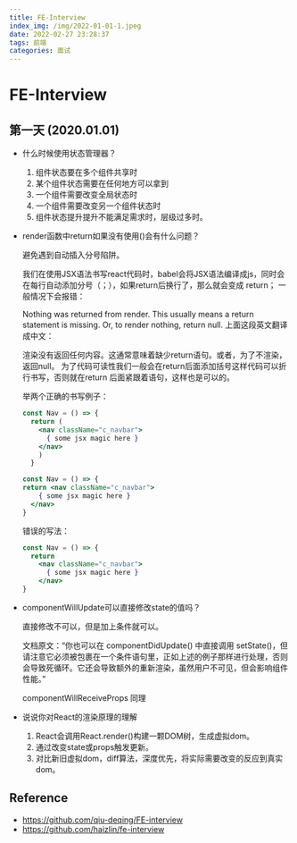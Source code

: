 ```yaml
---
title: FE-Interview
index_img: /img/2022-01-01-1.jpeg
date: 2022-02-27 23:28:37
tags: 前端
categories: 面试
---
```

# FE-Interview

## 第一天 (2020.01.01)

- 什么时候使用状态管理器？

    1. 组件状态要在多个组件共享时
    1. 某个组件状态需要在任何地方可以拿到
    1. 一个组件需要改变全局状态时
    1. 一个组件需要改变另一个组件状态时
    1. 组件状态提升提升不能满足需求时，层级过多时。

- render函数中return如果没有使用()会有什么问题？

    避免遇到自动插入分号陷阱。

    我们在使用JSX语法书写react代码时，babel会将JSX语法编译成js，同时会在每行自动添加分号（；），如果return后换行了，那么就会变成 return； 一般情况下会报错：

    Nothing was returned from render. This usually means a return statement is missing. Or, to render nothing, return null.
    上面这段英文翻译成中文：

    渲染没有返回任何内容。这通常意味着缺少return语句。或者，为了不渲染，返回null。
    为了代码可读性我们一般会在return后面添加括号这样代码可以折行书写，否则就在return 后面紧跟着语句，这样也是可以的。

    举两个正确的书写例子：

    ```jsx
    const Nav = () => {
      return (
        <nav className="c_navbar">
          { some jsx magic here }
        </nav>
        )
      }

    const Nav = () => {
    return <nav className="c_navbar">
        { some jsx magic here }
      </nav>
    }
    ```

    错误的写法：

    ```jsx
    const Nav = () => {
      return
        <nav className="c_navbar">
          { some jsx magic here }
        </nav>
    }
    ```

- componentWillUpdate可以直接修改state的值吗？

    直接修改不可以，但是加上条件就可以。

    文档原文：“你也可以在 componentDidUpdate() 中直接调用 setState()，但请注意它必须被包裹在一个条件语句里，正如上述的例子那样进行处理，否则会导致死循环。它还会导致额外的重新渲染，虽然用户不可见，但会影响组件性能。”

    componentWillReceiveProps 同理

- 说说你对React的渲染原理的理解

    1. React会调用React.render()构建一颗DOM树，生成虚拟dom。
    2. 通过改变state或props触发更新。
    3. 对比新旧虚拟dom，diff算法，深度优先，将实际需要改变的反应到真实dom。


## Reference

- <https://github.com/qiu-deqing/FE-interview>
- <https://github.com/haizlin/fe-interview>
